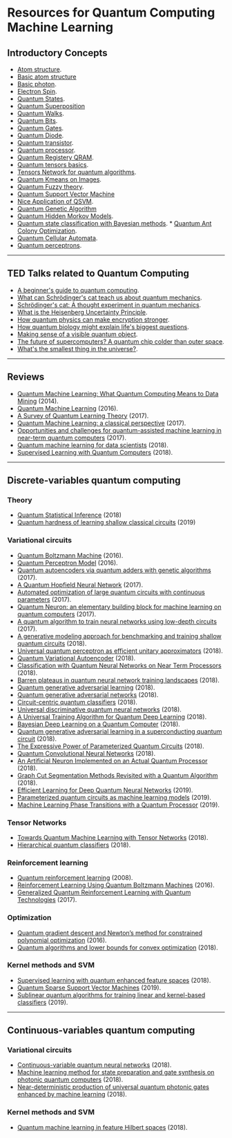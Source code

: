 # Resources for Quantum Computing Machine Learning 

                                                
## Introductory Concepts

 
* [Atom structure](https://www.youtube.com/watch?v=g_IaVepNDT4).                               
* [Basic atom structure](https://www.youtube.com/watch?v=fwXQjRBLwsQ) 
* [Basic photon](https://www.youtube.com/watch?v=KKr91v7yLcM).               
* [Electron Spin](https://www.youtube.com/watch?v=J3xLuZNKhlY).            
* [Quantum States](https://www.youtube.com/watch?v=sICXOwOwS4E).
* [Quantum Superposition](https://www.youtube.com/watch?v=hkmoZ8e5Qn0)
* [Quantum Walks](https://www.youtube.com/watch?v=86QsYPxoBow).                                                   
* [Quantum Bits](https://www.youtube.com/watch?v=zNzzGgr2mhk).                                                           
* [Quantum Gates](https://www.youtube.com/watch?v=2Qsh_w2kq9Y).                                                         
* [Quantum Diode](https://www.youtube.com/watch?v=doyK1olswX4).
* [Quantum transistor](https://www.youtube.com/watch?v=ZTxR2n2mvjc).          
* [Quantum processor](https://www.youtube.com/watch?v=CMdHDHEuOUE).                                                  
* [Quantum Registery QRAM](https://arxiv.org/pdf/0807.4994.pdf).
* [Quantum tensors basics](https://www.youtube.com/watch?v=xzG6c96PsLs).
* [Tensors Network for quantum algorithms](https://www.youtube.com/watch?v=bD-CWgbsCeI&list=PLgKuh-lKre10UQnP7gBCFoKgq5KWIA7el).                      
* [Quantum Kmeans on Images](https://pdfs.semanticscholar.org/6d77/54d33958b4a41d57ec99558eb28ae88f9884.pdf).
* [Quantum Fuzzy theory](https://pdfs.semanticscholar.org/6d77/54d33958b4a41d57ec99558eb28ae88f9884.pdf).
* [Quantum Support Vector Machine](https://arxiv.org/pdf/1307.0471.pdf) 
* [Nice Application of QSVM](http://www.scirp.org/journal/PaperInformation.aspx?paperID=72542).                               
* [Quantum Genetic Algorithm](https://arxiv.org/pdf/1202.2026.pdf)  
* [Quantum Hidden Morkov Models](https://arxiv.org/pdf/1503.08760.pdf).                                                       
* [Quantum state classification with Bayesian methods](https://arxiv.org/pdf/1204.1550.pdf).                                   * [Quantum Ant Colony Optimization](http://ac.els-cdn.com/S2212667812001359/1-s2.0-S2212667812001359-main.pdf?_tid=42e0cd66-2f4a-11e7-920f-00000aacb361&acdnat=1493738345_8f536599e404c7588811ddd49c484688). 
* [Quantum Cellular Automata](https://arxiv.org/pdf/0808.0679.pdf).
* [Quantum perceptrons](https://arxiv.org/pdf/quant-ph/0201144.pdf).  


----

##  TED Talks related to Quantum Computing

* [A beginner's guide to quantum computing](https://www.ted.com/talks/shohini_ghose_quantum_computing_explained_in_10_minutes#t-322340).
* [What can Schrödinger's cat teach us about quantum mechanics](https://www.ted.com/talks/josh_samani_what_can_schrodinger_s_cat_teach_us_about_quantum_mechanics#t-323151).
* [Schrödinger's cat: A thought experiment in quantum mechanics](https://www.ted.com/talks/chad_orzel_schrodinger_s_cat_a_thought_experiment_in_quantum_mechanics#t-263061).
* [What is the Heisenberg Uncertainty Principle](https://www.ted.com/talks/chad_orzel_what_is_the_heisenberg_uncertainty_principle#t-259830).
* [How quantum physics can make encryption stronger](https://www.ted.com/talks/vikram_sharma_how_quantum_physics_can_make_encryption_stronger#t-701357).
* [How quantum biology might explain life's biggest questions](https://www.ted.com/talks/jim_al_khalili_how_quantum_biology_might_explain_life_s_biggest_questions#t-394875).
* [Making sense of a visible quantum object](https://www.ted.com/talks/aaron_o_connell_making_sense_of_a_visible_quantum_object#t-9460).
* [The future of supercomputers? A quantum chip colder than outer space](https://www.ted.com/talks/jerry_chow_the_future_of_supercomputers_a_quantum_chip_colder_than_outer_space#t-1807).
* [What's the smallest thing in the universe?](https://www.ted.com/talks/jonathan_butterworth_what_s_the_smallest_thing_in_the_universe#t-305865).


----


## Reviews

* [Quantum Machine Learning: What Quantum Computing Means to Data Mining](https://www.researchgate.net/publication/264825604_Quantum_Machine_Learning_What_Quantum_Computing_Means_to_Data_Mining) (2014).
* [Quantum Machine Learning](https://arxiv.org/abs/1611.09347v2) (2016).
* [A Survey of Quantum Learning Theory](https://arxiv.org/abs/1701.06806) (2017).
* [Quantum Machine Learning: a classical perspective](https://arxiv.org/abs/1707.08561) (2017).
* [Opportunities and challenges for quantum-assisted machine learning in near-term quantum computers](https://arxiv.org/abs/1708.09757) (2017).
* [Quantum machine learning for data scientists](https://arxiv.org/abs/1804.10068) (2018).
* [Supervised Learning with Quantum Computers](https://www.springer.com/gp/book/9783319964232) (2018).

----

## Discrete-variables quantum computing

### Theory

* [Quantum Statistical Inference](https://arxiv.org/abs/1812.04877) (2018)
* [Quantum hardness of learning shallow classical circuits](https://arxiv.org/abs/1903.02840) (2019)

### Variational circuits

* [Quantum Boltzmann Machine](https://arxiv.org/abs/1601.02036) (2016).
* [Quantum Perceptron Model](https://arxiv.org/abs/1602.04799) (2016).
* [Quantum autoencoders via quantum adders with genetic algorithms](https://arxiv.org/abs/1709.07409) (2017).
* [A Quantum Hopfield Neural Network](https://arxiv.org/abs/1710.03599) (2017).
* [Automated optimization of large quantum circuits with continuous parameters](https://arxiv.org/abs/1710.07345) (2017).
* [Quantum Neuron: an elementary building block for machine learning on quantum computers](https://arxiv.org/abs/1711.11240) (2017).
* [A quantum algorithm to train neural networks using low-depth circuits](https://arxiv.org/abs/1712.05304) (2017).
* [A generative modeling approach for benchmarking and training shallow quantum circuits](https://arxiv.org/abs/1801.07686) (2018).
* [Universal quantum perceptron as efficient unitary approximators](https://arxiv.org/abs/1801.00934) (2018).
* [Quantum Variational Autoencoder](https://arxiv.org/abs/1802.05779) (2018).
* [Classification with Quantum Neural Networks on Near Term Processors](https://arxiv.org/abs/1802.06002) (2018).
* [Barren plateaus in quantum neural network training landscapes](https://arxiv.org/abs/1803.11173) (2018).
* [Quantum generative adversarial learning](https://arxiv.org/abs/1804.09139) (2018).
* [Quantum generative adversarial networks](https://arxiv.org/abs/1804.08641) (2018).
* [Circuit-centric quantum classifiers](https://arxiv.org/abs/1804.00633) (2018).
* [Universal discriminative quantum neural networks](https://arxiv.org/abs/1805.08654) (2018).
* [A Universal Training Algorithm for Quantum Deep Learning](https://arxiv.org/abs/1806.09729) (2018).
* [Bayesian Deep Learning on a Quantum Computer](https://arxiv.org/abs/1806.11463) (2018).
* [Quantum generative adversarial learning in a superconducting quantum circuit](https://arxiv.org/abs/1808.02893) (2018).
* [The Expressive Power of Parameterized Quantum Circuits](https://arxiv.org/abs/1810.11922) (2018).
* [Quantum Convolutional Neural Networks](https://arxiv.org/abs/1810.03787) (2018).
* [An Artificial Neuron Implemented on an Actual Quantum Processor](https://arxiv.org/pdf/1811.02266.pdf) (2018).
* [Graph Cut Segmentation Methods Revisited with a Quantum Algorithm](https://arxiv.org/abs/1812.03050) (2018).
* [Efficient Learning for Deep Quantum Neural Networks](https://arxiv.org/abs/1902.10445) (2019).
* [Parameterized quantum circuits as machine learning models](https://arxiv.org/abs/1906.07682) (2019).
* [Machine Learning Phase Transitions with a Quantum Processor](https://arxiv.org/abs/1906.10155) (2019).

### Tensor Networks

* [Towards Quantum Machine Learning with Tensor Networks](https://arxiv.org/abs/1803.11537) (2018).
* [Hierarchical quantum classifiers](https://arxiv.org/abs/1804.03680v1) (2018).

### Reinforcement learning

* [Quantum reinforcement learning](https://arxiv.org/abs/0810.3828) (2008).
* [Reinforcement Learning Using Quantum Boltzmann Machines](https://arxiv.org/abs/1612.05695) (2016).
* [Generalized Quantum Reinforcement Learning with Quantum Technologies](https://arxiv.org/abs/1709.07848) (2017).

### Optimization

* [Quantum gradient descent and Newton’s method for constrained polynomial optimization](https://arxiv.org/abs/1612.01789) (2016).
* [Quantum algorithms and lower bounds for convex optimization](https://arxiv.org/pdf/1809.01731.pdf) (2018).

### Kernel methods and SVM

* [Supervised learning with quantum enhanced feature spaces](https://arxiv.org/abs/1804.11326) (2018).
* [Quantum Sparse Support Vector Machines](https://arxiv.org/abs/1902.01879) (2019).
* [Sublinear quantum algorithms for training linear and kernel-based classifiers](https://arxiv.org/pdf/1904.02276.pdf) (2019).

---

## Continuous-variables quantum computing

### Variational circuits

* [Continuous-variable quantum neural networks](https://arxiv.org/abs/1806.06871) (2018).
* [Machine learning method for state preparation and gate synthesis on photonic quantum computers](https://arxiv.org/abs/1807.10781) (2018).
* [Near-deterministic production of universal quantum photonic gates enhanced by machine learning](https://arxiv.org/abs/1809.04680) (2018).

### Kernel methods and SVM

* [Quantum machine learning in feature Hilbert spaces](https://arxiv.org/1803.07128) (2018).


